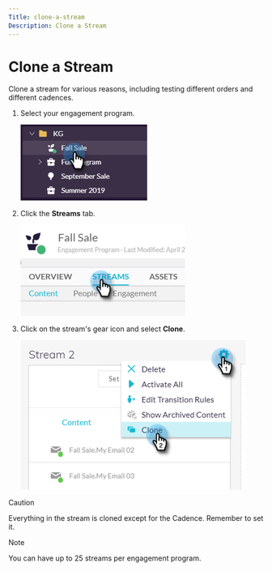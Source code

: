 ```yaml
---
Title: clone-a-stream
Description: Clone a Stream
---
```


# Clone a Stream

Clone a stream for various reasons, including testing different orders and different cadences.

1. Select your engagement program.

   ![Image One](/help/sky/assets/engagement-programs/clone-a-stream/clone-a-stream-1.png)

1. Click the **Streams** tab.

   ![Image Two](/help/sky/assets/engagement-programs/clone-a-stream/clone-a-stream-2.png)

1. Click on the stream's gear icon and select **Clone**.

   ![Image Three](/help/sky/assets/engagement-programs/clone-a-stream/clone-a-stream-3.png)

>[!CAUTION]
>
>Everything in the stream is cloned except for the Cadence. Remember to set it.

>[!NOTE]
>
>You can have up to 25 streams per engagement program.